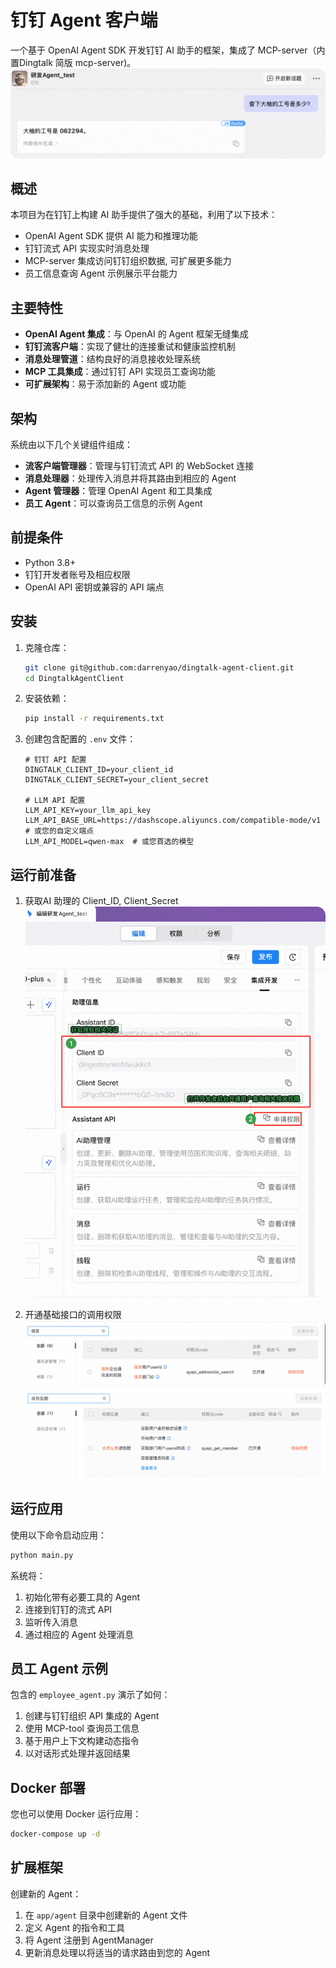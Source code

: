 # 钉钉 Agent 客户端

一个基于 OpenAI Agent SDK 开发钉钉 AI 助手的框架，集成了 MCP-server（内置Dingtalk 简版 mcp-server)。
![产品使用示例](static/resource/demo.png)

## 概述

本项目为在钉钉上构建 AI 助手提供了强大的基础，利用了以下技术：

- OpenAI Agent SDK 提供 AI 能力和推理功能
- 钉钉流式 API 实现实时消息处理
- MCP-server 集成访问钉钉组织数据, 可扩展更多能力
- 员工信息查询 Agent 示例展示平台能力

## 主要特性

- **OpenAI Agent 集成**：与 OpenAI 的 Agent 框架无缝集成
- **钉钉流客户端**：实现了健壮的连接重试和健康监控机制
- **消息处理管道**：结构良好的消息接收处理系统
- **MCP 工具集成**：通过钉钉 API 实现员工查询功能
- **可扩展架构**：易于添加新的 Agent 或功能

## 架构

系统由以下几个关键组件组成：

- **流客户端管理器**：管理与钉钉流式 API 的 WebSocket 连接
- **消息处理器**：处理传入消息并将其路由到相应的 Agent
- **Agent 管理器**：管理 OpenAI Agent 和工具集成
- **员工 Agent**：可以查询员工信息的示例 Agent

## 前提条件

- Python 3.8+
- 钉钉开发者账号及相应权限
- OpenAI API 密钥或兼容的 API 端点

## 安装

1. 克隆仓库：
   ```bash
   git clone git@github.com:darrenyao/dingtalk-agent-client.git
   cd DingtalkAgentClient
   ```

2. 安装依赖：
   ```bash
   pip install -r requirements.txt
   ```

3. 创建包含配置的 `.env` 文件：
   ```
   # 钉钉 API 配置
   DINGTALK_CLIENT_ID=your_client_id
   DINGTALK_CLIENT_SECRET=your_client_secret

   # LLM API 配置
   LLM_API_KEY=your_llm_api_key
   LLM_API_BASE_URL=https://dashscope.aliyuncs.com/compatible-mode/v1  # 或您的自定义端点
   LLM_API_MODEL=qwen-max  # 或您首选的模型
   ```

## 运行前准备

1. 获取AI 助理的 Client_ID, Client_Secret
![client](static/resource/client-info.png)

2. 开通基础接口的调用权限
![api1](static/resource/api1.png)
![api2](static/resource/api2.png)

## 运行应用

使用以下命令启动应用：

```bash
python main.py
```

系统将：
1. 初始化带有必要工具的 Agent
2. 连接到钉钉的流式 API
3. 监听传入消息
4. 通过相应的 Agent 处理消息

## 员工 Agent 示例

包含的 `employee_agent.py` 演示了如何：

1. 创建与钉钉组织 API 集成的 Agent
2. 使用 MCP-tool 查询员工信息
3. 基于用户上下文构建动态指令
4. 以对话形式处理并返回结果

## Docker 部署

您也可以使用 Docker 运行应用：

```bash
docker-compose up -d
```

## 扩展框架

创建新的 Agent：

1. 在 `app/agent` 目录中创建新的 Agent 文件
2. 定义 Agent 的指令和工具
3. 将 Agent 注册到 AgentManager
4. 更新消息处理以将适当的请求路由到您的 Agent

